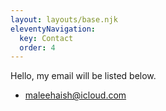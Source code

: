 ```yaml
---
layout: layouts/base.njk
eleventyNavigation:
  key: Contact
  order: 4
---
```

 
 <p>Hello, my email will be listed below.</p>

 - maleehaish@icloud.com